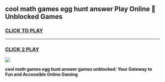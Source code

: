 
## cool math games egg hunt answer Play Online 👋 Unblocked Games
<h3>
<a href="https://news.freeplayer.one?title=cool_math_games_egg_hunt_answer&ref=17CMG">CLICK TO PLAY</a></h3>
<hr>

<h3>
<a href="https://news.freeplayer.one?title=cool_math_games_egg_hunt_answer&ref=17CMG">CLICK 2 PLAY</a>
  
</h3>

<a href="https://news.freeplayer.one?title=cool_math_games_egg_hunt_answer&ref=17CMG/"><img src="https://clearcache.store/games.png"></a>


**cool math games egg hunt answer games unblocked: Your Gateway to Fun and Accessible Online Gaming**
